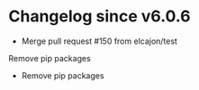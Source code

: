 # Changelog since v6.0.6
- Merge pull request #150 from elcajon/test

Remove pip packages 
- Remove pip packages 

